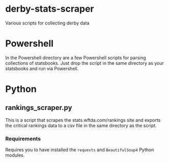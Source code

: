 # derby-stats-scraper
Various scripts for collecting derby data

# Powershell
In the Powershell directory are a few Powershell scripts for parsing collections of statsbooks.  Just drop the script in the same directory as your statsbooks and run via Powershell.

# Python
## rankings_scraper.py
This is a script that scrapes the stats.wftda.com/rankings site and exports the critical rankings data to a csv file in the same directory as the script.

### Requirements
Requires you to have installed the `requests` and `BeautifulSoup4` Python modules.

